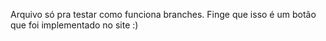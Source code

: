 Arquivo só pra testar como funciona branches.
Finge que isso é um botão que foi implementado no site :)